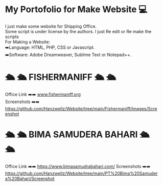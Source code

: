 # My Portofolio for Make Website 💻<br>
I just make some website for Shipping Office.<br>
Some script is  under license by the authors. I just Re edit or Re make the scripts<br>
For Making a Website:<br>
➡️Language: HTML, PHP, CSS or Javascript.<br>
➡️Software: Adobe Dreamweaver, Sublime Text or Notepad++.<br>
# 🛳 🛳 FISHERMANIFF 🛳 🛳
Office Link  ➡️➡️ www.fishermaniff.org <br>
Screenshots ➡️➡️ https://github.com/Hanzwellz/Website/tree/main/Fishermaniff/Images/Screenshot<br>
# 🛳 🛳 BIMA SAMUDERA BAHARI 🛳 🛳
Office Link  ➡️➡️ https://www.bimasamudrabahari.com/
Screenshots ➡️➡️ https://github.com/Hanzwellz/Website/tree/main/PT%20Bima%20Samudera%20Bahari/Screenshot<br>
